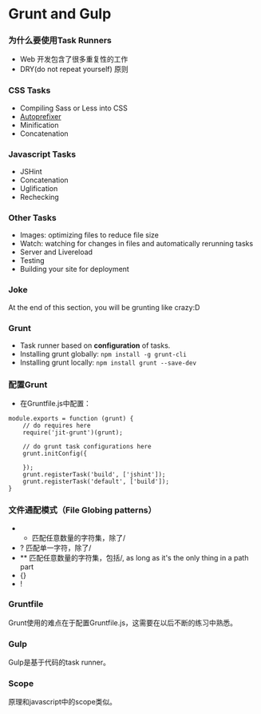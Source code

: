 # Grunt and Gulp

### 为什么要使用Task Runners
- Web 开发包含了很多重复性的工作
- DRY(do not repeat yourself) 原则

### CSS Tasks
- Compiling Sass or Less into CSS
- [Autoprefixer](http://www.w3cplus.com/css3/autoprefixer-css-vender-prefixes.html)
- Minification
- Concatenation

### Javascript Tasks
- JSHint
- Concatenation
- Uglification
- Rechecking

### Other Tasks
- Images: optimizing files to reduce file size
- Watch: watching for changes in files and automatically rerunning tasks
- Server and Livereload
- Testing
- Building your site for deployment

### Joke
At the end of this section, you will be grunting like crazy:D

### Grunt
- Task runner based on __configuration__ of tasks.
- Installing grunt globally: `npm install -g grunt-cli`
- Installing grunt locally: `npm install grunt --save-dev`

### 配置Grunt
- 在Gruntfile.js中配置：
```
module.exports = function (grunt) {
    // do requires here
    require('jit-grunt')(grunt);

    // do grunt task configurations here
    grunt.initConfig({

    });
    grunt.registerTask('build', ['jshint']);
    grunt.registerTask('default', ['build']);
}
```

### 文件通配模式（File Globing patterns）
- * 匹配任意数量的字符集，除了/
- ? 匹配单一字符，除了/
- ** 匹配任意数量的字符集，包括/, as long as it's the only thing in a path part
- {}
- !

### Gruntfile
Grunt使用的难点在于配置Gruntfile.js，这需要在以后不断的练习中熟悉。

### Gulp
Gulp是基于代码的task runner。

### Scope
原理和javascript中的scope类似。